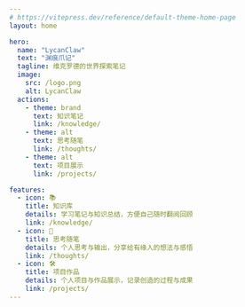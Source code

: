 ```yaml
---
# https://vitepress.dev/reference/default-theme-home-page
layout: home

hero:
  name: "LycanClaw"
  text: "渊痕爪记"
  tagline: 维克罗德的世界探索笔记
  image:
    src: /logo.png
    alt: LycanClaw
  actions:
    - theme: brand
      text: 知识笔记
      link: /knowledge/
    - theme: alt
      text: 思考随笔
      link: /thoughts/
    - theme: alt
      text: 项目展示
      link: /projects/

features:
  - icon: 📚
    title: 知识库
    details: 学习笔记与知识总结，方便自己随时翻阅回顾
    link: /knowledge/
  - icon: 💭
    title: 思考随笔
    details: 个人思考与输出，分享给有缘人的想法与感悟
    link: /thoughts/
  - icon: 🛠️
    title: 项目作品
    details: 个人项目与作品展示，记录创造的过程与成果
    link: /projects/
---
```


